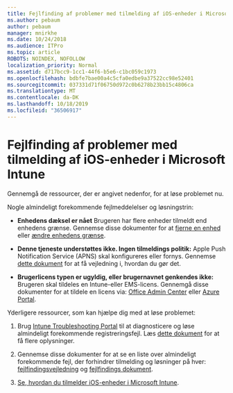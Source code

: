 ```yaml
---
title: Fejlfinding af problemer med tilmelding af iOS-enheder i Microsoft Intune
ms.author: pebaum
author: pebaum
manager: mnirkhe
ms.date: 10/24/2018
ms.audience: ITPro
ms.topic: article
ROBOTS: NOINDEX, NOFOLLOW
localization_priority: Normal
ms.assetid: d717bcc9-1cc1-44f6-b5e6-c1bc059c1973
ms.openlocfilehash: bdbfe7bae00a4c5cfa0edbe9a37522cc98e52401
ms.sourcegitcommit: 037331d71f06750d972c0b6278b23bb15c4806ca
ms.translationtype: MT
ms.contentlocale: da-DK
ms.lasthandoff: 10/18/2019
ms.locfileid: "36506917"
---
```

# <a name="troubleshoot-issues-with-enrolling-ios-devices-in-microsoft-intune"></a>Fejlfinding af problemer med tilmelding af iOS-enheder i Microsoft Intune

Gennemgå de ressourcer, der er angivet nedenfor, for at løse problemet nu. 
  
Nogle almindeligt forekommende fejlmeddelelser og løsningstrin:
  
- **Enhedens dæksel er nået** Brugeren har flere enheder tilmeldt end enhedens grænse. Gennemse disse dokumenter for at [fjerne en enhed](https://docs.microsoft.com/intune/devices-wipe) eller [ændre enhedens grænse](https://docs.microsoft.com/intune/enrollment-restrictions-set#set-device-limit-restrictions).
    
- **Denne tjeneste understøttes ikke. Ingen tilmeldings politik:** Apple Push Notification Service (APNS) skal konfigureres eller fornys. Gennemse [dette dokument](https://docs.microsoft.com/intune/apple-mdm-push-certificate-get) for at få vejledning i, hvordan du gør det. 
    
- **Brugerlicens typen er ugyldig, eller brugernavnet genkendes ikke:** Brugeren skal tildeles en Intune-eller EMS-licens. Gennemgå disse dokumenter for at tildele en licens via: [Office Admin Center](https://docs.microsoft.com/intune/licenses-assign) eller [Azure Portal](https://docs.microsoft.com/azure/active-directory/license-users-groups).
    
Yderligere ressourcer, som kan hjælpe dig med at løse problemet:
  
1. Brug [Intune Troubleshooting Portal](https://devicemanagement.microsoft.com/#blade/Microsoft_Intune_DeviceSettings/TroubleshootBlade) til at diagnosticere og løse almindeligt forekommende registreringsfejl. Læs [dette dokument](https://docs.microsoft.com/intune/help-desk-operators) for at få flere oplysninger. 
    
2. Gennemse disse dokumenter for at se en liste over almindeligt forekommende fejl, der forhindrer tilmelding og løsninger på hver: [fejlfindingsvejledning](https://support.microsoft.com/help/4039809/troubleshooting-ios-device-enrollment-in-intune) og [fejlfindings dokument](https://docs.microsoft.com/intune-classic/troubleshoot/troubleshoot-device-enrollment-in-intune).
    
3. [Se, hvordan du tilmelder iOS-enheder i Microsoft Intune](https://docs.microsoft.com/intune/ios-enroll).
    

